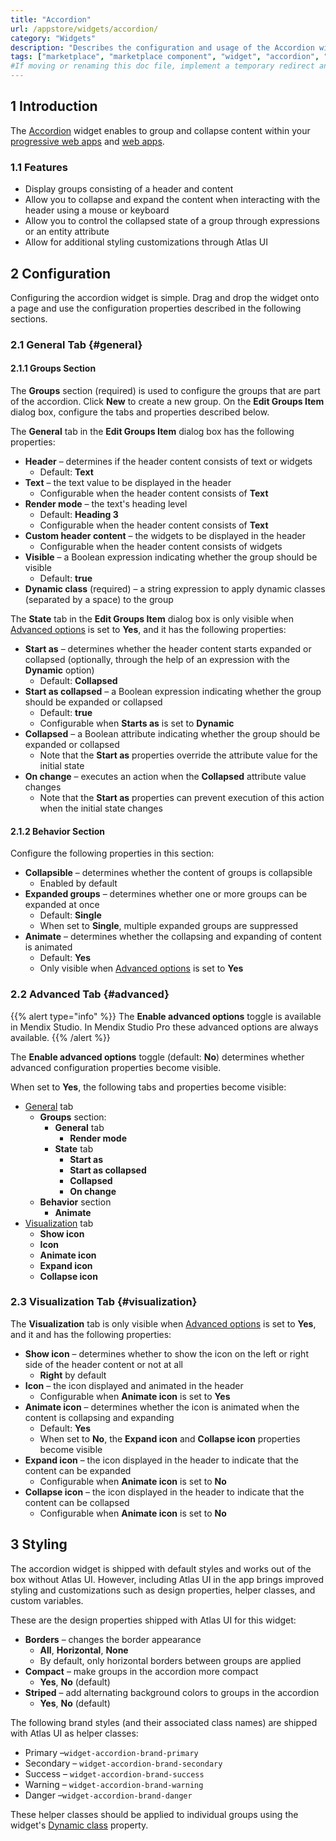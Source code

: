 ```yaml
---
title: "Accordion"
url: /appstore/widgets/accordion/
category: "Widgets"
description: "Describes the configuration and usage of the Accordion widget, which is available in the Mendix Marketplace."
tags: ["marketplace", "marketplace component", "widget", "accordion", "group box", "platform support"]
#If moving or renaming this doc file, implement a temporary redirect and let the respective team know they should update the URL in the product. See Mapping to Products for more details.
---
```


## 1 Introduction

The [Accordion](https://marketplace.mendix.com/link/component/117895) widget enables to group and collapse content within your [progressive web apps](/refguide/progressive-web-app/) and [web apps](https://www.mendix.com/evaluation-guide/app-capabilities/web-apps/).

### 1.1 Features

* Display groups consisting of a header and content
* Allow you to collapse and expand the content when interacting with the header using a mouse or keyboard
* Allow you to control the collapsed state of a group through expressions or an entity attribute
* Allow for additional styling customizations through Atlas UI

## 2 Configuration

Configuring the accordion widget is simple. Drag and drop the widget onto a page and use the configuration properties described in the following sections.

### 2.1 General Tab {#general}

#### 2.1.1 Groups Section

The **Groups** section (required) is used to configure the groups that are part of the accordion. Click **New** to create a new group. On the **Edit Groups Item** dialog box, configure the tabs and properties described below.

The **General** tab in the **Edit Groups Item** dialog box has the following properties:

* **Header** – determines if the header content consists of text or widgets
	* Default: **Text**
* **Text** – the text value to be displayed in the header
	* Configurable when the header content consists of **Text**
* **Render mode** – the text's heading level
	* Default: **Heading 3**
	* Configurable when the header content consists of **Text**
* **Custom header content** – the widgets to be displayed in the header
	* Configurable when the header content consists of widgets
* **Visible** – a Boolean expression indicating whether the group should be visible
	* Default: **true**
* **Dynamic class** (required) – a string expression to apply dynamic classes (separated by a space) to the group

The **State** tab in the **Edit Groups Item** dialog box is only visible when [Advanced options](#advanced) is set to **Yes**, and it has the following properties:

* **Start as** – determines whether the header content starts expanded or collapsed (optionally, through the help of an expression with the **Dynamic** option)
	* Default: **Collapsed**
* **Start as collapsed** – a Boolean expression indicating whether the group should be expanded or collapsed
	* Default: **true**
	* Configurable when **Starts as** is set to **Dynamic**
* **Collapsed** – a Boolean attribute indicating whether the group should be expanded or collapsed 
	* Note that the **Start as** properties override the attribute value for the initial state
* **On change** – executes an action when the **Collapsed** attribute value changes
	* Note that the **Start as** properties can prevent execution of this action when the initial state changes

#### 2.1.2 Behavior Section

Configure the following properties in this section:

* **Collapsible** – determines whether the content of groups is collapsible
	* Enabled by default
* **Expanded groups** – determines whether one or more groups can be expanded at once
	* Default: **Single**
	* When set to **Single**, multiple expanded groups are suppressed
* **Animate** – determines whether the collapsing and expanding of content is animated
	* Default: **Yes**
	* Only visible when [Advanced options](#advanced) is set to **Yes**

### 2.2 Advanced Tab {#advanced}

{{% alert type="info" %}}
The **Enable advanced options** toggle is available in Mendix Studio. In Mendix Studio Pro these advanced options are always available.
{{% /alert %}}

The **Enable advanced options** toggle (default: **No**) determines whether advanced configuration properties become visible. 

When set to **Yes**, the following tabs and properties become visible:

* [General](#general) tab 
	* **Groups** section:
		* **General** tab
			* **Render mode**
		* **State** tab 
			* **Start as**
			* **Start as collapsed**
			* **Collapsed**
			* **On change**
	* **Behavior** section
		* **Animate**
* [Visualization](#visualization) tab
	* **Show icon**
	* **Icon** 
	* **Animate icon**
	* **Expand icon**
	* **Collapse icon**

### 2.3 Visualization Tab {#visualization}

The **Visualization** tab is only visible when [Advanced options](#advanced) is set to **Yes**, and it and has the following properties:

* **Show icon** – determines whether to show the icon on the left or right side of the header content or not at all
	* **Right** by default
* **Icon** – the icon displayed and animated in the header
	* Configurable when **Animate icon** is set to **Yes** 
* **Animate icon** – determines whether the icon is animated when the content is collapsing and expanding
	* Default: **Yes**
	* When set to **No**, the **Expand icon** and **Collapse icon** properties become visible
* **Expand icon** – the icon displayed in the header to indicate that the content can be expanded
	* Configurable when **Animate icon** is set to **No**
* **Collapse icon** – the icon displayed in the header to indicate that the content can be collapsed
	* Configurable when **Animate icon** is set to **No**

## 3 Styling

The accordion widget is shipped with default styles and works out of the box without Atlas UI. However, including Atlas UI in the app brings improved styling and customizations such as design properties, helper classes, and custom variables.

These are the design properties shipped with Atlas UI for this widget:

* **Borders** – changes the border appearance 
	* **All**, **Horizontal**, **None**
	* By default, only horizontal borders between groups are applied
* **Compact** – make groups in the accordion more compact
	* **Yes**, **No** (default)
* **Striped** – add alternating background colors to groups in the accordion
	* **Yes**, **No** (default)

The following brand styles (and their associated class names) are shipped with Atlas UI as helper classes:

* Primary –`widget-accordion-brand-primary`
* Secondary – `widget-accordion-brand-secondary`
* Success – `widget-accordion-brand-success`
* Warning – `widget-accordion-brand-warning`
* Danger –`widget-accordion-brand-danger`

These helper classes should be applied to individual groups using the widget's [Dynamic class](#general) property.

